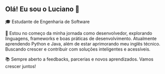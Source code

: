 ## Olá! Eu sou o Luciano 👋

🎓 Estudante de Engenharia de Software

🚀 Estou no começo da minha jornada como desenvolvedor, explorando linguagens, frameworks e boas práticas de desenvolvimento.
Atualmente aprendendo Python e Java, além de estar aprimorando meu inglês técnico. Buscando crescer e contribuir com soluções inteligentes e acessíveis.

📚 Sempre aberto a feedbacks, parcerias e novos aprendizados. Vamos crescer juntos! 
